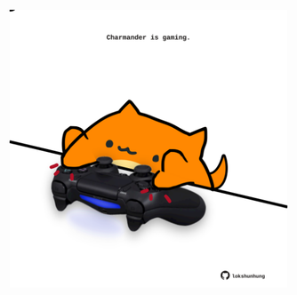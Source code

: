 <!-- built at 21/04/2024, 20:00:45 UTC -->
<p align="center">
  <img width="500" height="500" src="./ReadmeImage.svg">
</p>
